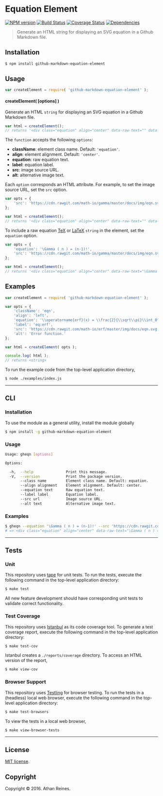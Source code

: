 Equation Element
===
[![NPM version][npm-image]][npm-url] [![Build Status][build-image]][build-url] [![Coverage Status][coverage-image]][coverage-url] [![Dependencies][dependencies-image]][dependencies-url]

> Generate an HTML string for displaying an SVG equation in a Github Markdown file.


## Installation

``` bash
$ npm install github-markdown-equation-element
```


## Usage

``` javascript
var createElement = require( 'github-markdown-equation-element' );
```

#### createElement( [options] )

Generate an HTML `string` for displaying an SVG equation in a Github Markdown file.

``` javascript
var html = createElement();
// returns '<div class="equation" align="center" data-raw-text="" data-equation="">\n\t<img src="" alt="">\n\t<br>\n</div>'
```

The `function` accepts the following `options`:
*	__className__: element class name. Default: `'equation'`.
*	__align__: element alignment. Default: `'center'`.
*	__equation__: raw equation text.
*	__label__: equation label.
*	__src__: image source URL.
*	__alt__: alternative image text.

Each `option` corresponds an HTML attribute. For example, to set the image source URL, set the `src` option.

``` javascript
var opts = {
	'src': 'https://cdn.rawgit.com/math-io/gamma/master/docs/img/eqn.svg'
};

var html = createElement();
// returns '<div class="equation" align="center" data-raw-text="" data-equation="">\n\t<img src="https://cdn.rawgit.com/math-io/gamma/master/docs/img/eqn.svg" alt="">\n\t<br>\n</div>'
```

To include a raw equation [TeX][tex] or [LaTeX][latex] `string` in the element, set the `equation` option.

``` javascript
var opts = {
	'equation': '\Gamma ( n ) = (n-1)!',
	'src': 'https://cdn.rawgit.com/math-io/gamma/master/docs/img/eqn.svg'
};

var html = createElement();
// returns '<div class="equation" align="center" data-raw-text="\Gamma ( n ) = (n-1)!" data-equation="">\n\t<img src="https://cdn.rawgit.com/math-io/gamma/master/docs/img/eqn.svg" alt="">\n\t<br>\n</div>'
```


## Examples

``` javascript
var createElement = require( 'github-markdown-equation-element' );

var opts = {
	'className': 'eqn',
	'align': 'left',
	'equation': '\\operatorname{erf}(x) = \\frac{2}{\\sqrt\\pi}\\int_0^x e^{-t^2}\\,\\mathrm dt',
	'label': 'eq:erf',
	'src': 'https://cdn.rawgit.com/math-io/erf/master/img/docs/eqn.svg',
	'alt': 'Error function.'
};

var html = createElement( opts );

console.log( html );
// returns <string>
```

To run the example code from the top-level application directory,

``` bash
$ node ./examples/index.js
```


---
## CLI

### Installation

To use the module as a general utility, install the module globally

``` bash
$ npm install -g github-markdown-equation-element
```


### Usage

``` bash
Usage: gheqn [options]

Options:

  -h,  --help               Print this message.
  -V,  --version            Print the package version.
       --class name         Element class name. Default: equation.
       --align alignment    Element alignment. Default: center.
       --equation text      Raw equation text.
       --label label        Equation label.
       --src url            Image source URL.
       --alt text           Alternative image text.
```


### Examples

``` bash
$ gheqn --equation '\Gamma ( n ) = (n-1)!' --src 'https://cdn.rawgit.com/math-io/gamma/master/docs/img/eqn.svg'
# => <div class="equation" align="center" data-raw-text="\Gamma ( n ) = (n-1)!" data-equation="">\n\t<img src="https://cdn.rawgit.com/math-io/gamma/master/docs/img/eqn.svg" alt="">\n\t<br>\n</div>
```


---
## Tests

### Unit

This repository uses [tape][tape] for unit tests. To run the tests, execute the following command in the top-level application directory:

``` bash
$ make test
```

All new feature development should have corresponding unit tests to validate correct functionality.


### Test Coverage

This repository uses [Istanbul][istanbul] as its code coverage tool. To generate a test coverage report, execute the following command in the top-level application directory:

``` bash
$ make test-cov
```

Istanbul creates a `./reports/coverage` directory. To access an HTML version of the report,

``` bash
$ make view-cov
```


### Browser Support

This repository uses [Testling][testling] for browser testing. To run the tests in a (headless) local web browser, execute the following command in the top-level application directory:

``` bash
$ make test-browsers
```

To view the tests in a local web browser,

``` bash
$ make view-browser-tests
```

<!-- [![browser support][browsers-image]][browsers-url] -->


---
## License

[MIT license](http://opensource.org/licenses/MIT).


## Copyright

Copyright &copy; 2016. Athan Reines.


[npm-image]: http://img.shields.io/npm/v/github-markdown-equation-element.svg
[npm-url]: https://npmjs.org/package/github-markdown-equation-element

[build-image]: http://img.shields.io/travis/kgryte/github-markdown-equation-element/master.svg
[build-url]: https://travis-ci.org/kgryte/github-markdown-equation-element

[coverage-image]: https://img.shields.io/codecov/c/github/kgryte/github-markdown-equation-element/master.svg
[coverage-url]: https://codecov.io/github/kgryte/github-markdown-equation-element?branch=master

[dependencies-image]: http://img.shields.io/david/kgryte/github-markdown-equation-element.svg
[dependencies-url]: https://david-dm.org/kgryte/github-markdown-equation-element

[dev-dependencies-image]: http://img.shields.io/david/dev/kgryte/github-markdown-equation-element.svg
[dev-dependencies-url]: https://david-dm.org/dev/kgryte/github-markdown-equation-element

[github-issues-image]: http://img.shields.io/github/issues/kgryte/github-markdown-equation-element.svg
[github-issues-url]: https://github.com/kgryte/github-markdown-equation-element/issues

[tape]: https://github.com/substack/tape
[istanbul]: https://github.com/gotwarlost/istanbul
[testling]: https://ci.testling.com

[tex]: https://en.wikipedia.org/wiki/TeX
[latex]: https://en.wikipedia.org/wiki/LaTeX
